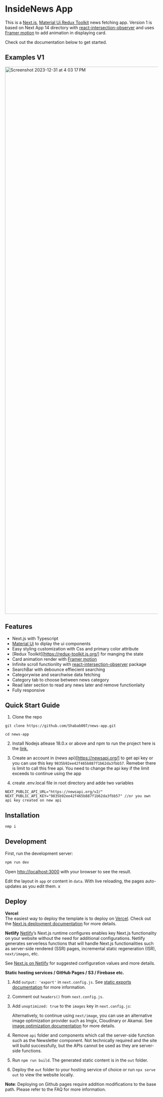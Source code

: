 # InsideNews App

This is a [Next.js](https://nextjs.org/), [Material Ui](https://mui.com/material-ui/),[Redux Toolkit](https://redux-toolkit.js.org/) news fetching app. Version 1 is based on Next App 14 directory with [react-intersection-observer](https://react-intersection-observer.vercel.app/?path=/docs/intro--docs) and uses [Framer motion](https://www.framer.com/motion/) to add animation in displaying card.

Check out the documentation below to get started.

## Examples V1

<img width="1800" alt="Screenshot 2023-12-31 at 4 03 17 PM" src="https://github.com/Shabab007/news-app/assets/90137571/e4f65066-b838-44d1-b93f-786e376273ab">

## Features

- Next.js with Typescript
- [Material Ui](https://mui.com/material-ui/) to diplay the ui components
- Easy styling customization with Css and primary color attribute
- [Redux Toolkit][https://redux-toolkit.js.org/] for manging the state
- Card animation render with [Framer motion](https://www.framer.com/motion/)
- Infinite scroll functionlity with [react-intersection-observer](https://react-intersection-observer.vercel.app/?path=/docs/intro--docs) package
- SearchBar with debounce effiecient searching
- Categorywise and searchwise data fetching
- Category tab to choose between news category
- Read later section to read any news later and remove functionlaity
- Fully responsive

## Quick Start Guide

1. Clone the repo

```
git clone https://github.com/Shabab007/news-app.git

cd news-app
```

2. Install Nodejs atlease 18.0.x or above and npm to run the project here is the [link.](https://nodejs.org/en)

3. Create an account in (news api)[https://newsapi.org/] to get api key or you can use this key `9835b92ee42f465b887f1b62da3fbb57`. Remeber there is limit to call this free api. You need to change the api key if the limit exceeds to continue using the app
4. create .env.local file in root directory and adde two variables

```
NEXT_PUBLIC_API_URL="https://newsapi.org/v2/"
NEXT_PUBLIC_API_KEY="9835b92ee42f465b887f1b62da3fbb57" //or you own api key created on new api
```

## Installation

```bash
nmp i
```

## Development

First, run the development server:

```bash
npm run dev
```

Open [http://localhost:3000](http://localhost:3000) with your browser to see the result.

Edit the layout in `app` or content in `data`. With live reloading, the pages auto-updates as you edit them.
x

## Deploy

**Vercel**  
The easiest way to deploy the template is to deploy on [Vercel](https://vercel.com). Check out the [Next.js deployment documentation](https://nextjs.org/docs/app/building-your-application/deploying) for more details.

**Netlify**
[Netlify](https://www.netlify.com/)’s Next.js runtime configures enables key Next.js functionality on your website without the need for additional configurations. Netlify generates serverless functions that will handle Next.js functionalities such as server-side rendered (SSR) pages, incremental static regeneration (ISR), `next/images`, etc.

See [Next.js on Netlify](https://docs.netlify.com/integrations/frameworks/next-js/overview/#next-js-runtime) for suggested configuration values and more details.

**Static hosting services / GitHub Pages / S3 / Firebase etc.**

1. Add `output: 'export'` in `next.config.js`. See [static exports documentation](https://nextjs.org/docs/app/building-your-application/deploying/static-exports#configuration) for more information.
2. Comment out `headers()` from `next.config.js`.
3. Add `unoptimized: true` to the `images` key in `next.config.js`:

   Alternatively, to continue using `next/image`, you can use an alternative image optimization provider such as Imgix, Cloudinary or Akamai. See [image optimization documentation](https://nextjs.org/docs/app/building-your-application/deploying/static-exports#image-optimization) for more details.

4. Remove `api` folder and components which call the server-side function such as the Newsletter component. Not technically required and the site will build successfully, but the APIs cannot be used as they are server-side functions.
5. Run `npm run build`. The generated static content is in the `out` folder.
6. Deploy the `out` folder to your hosting service of choice or run `npx serve out` to view the website locally.

**Note**: Deploying on Github pages require addition modifications to the base path. Please refer to the FAQ for more information.
